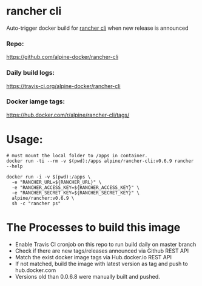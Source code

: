 # rancher cli
Auto-trigger docker build for [rancher cli](https://github.com/rancher/cli) when new release is announced

### Repo:

https://github.com/alpine-docker/rancher-cli

### Daily build logs:

https://travis-ci.org/alpine-docker/rancher-cli

### Docker iamge tags:

https://hub.docker.com/r/alpine/rancher-cli/tags/

# Usage:

    # must mount the local folder to /apps in container.
    docker run -ti --rm -v $(pwd):/apps alpine/rancher-cli:v0.6.9 rancher --help
    
    docker run -i -v $(pwd):/apps \
	  -e "RANCHER_URL=${RANCHER_URL}" \
	  -e "RANCHER_ACCESS_KEY=${RANCHER_ACCESS_KEY}" \
	  -e "RANCHER_SECRET_KEY=${RANCHER_SECRET_KEY}" \
	  alpine/rancher:v0.6.9 \
	  sh -c "rancher ps"

# The Processes to build this image

* Enable Travis CI cronjob on this repo to run build daily on master branch
* Check if there are new tags/releases announced via Github REST API
* Match the exist docker image tags via Hub.docker.io REST API
* If not matched, build the image with latest version as tag and push to hub.docker.com
* Versions old than 0.0.6.8 were manually built and pushed.
